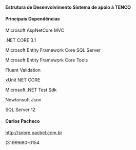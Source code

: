 #### Estrutura de Desenvolvimento Sistema de apoio à TENCO



#### Principais Dependências

Microsoft AspNetCore MVC

.NET CORE 3.1

Microsoft Entity Framework Core SQL Server

Microsoft Entity Framework Core Tools

Fluent Validation

xUnit NET CORE 

Microsoft .NET Test Sdk

Newtonsoft Json

SQL Server 12



#### Carlos Pacheco

http://sobre.pacbel.com.br

(31)99680-0154
